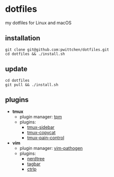 dotfiles
========
my dotfiles for Linux and macOS

installation
------------

```shell
git clone git@github.com:pwittchen/dotfiles.git
cd dotfiles && ./install.sh
```

update
------

```shell
cd dotfiles
git pull && ./install.sh
```

plugins
-------
- **tmux**
  - plugin manager: [tpm](https://github.com/tmux-plugins/tpm)
  - plugins:
    - [tmux-sidebar](https://github.com/tmux-plugins/tmux-sidebar)
    - [tmux-copycat](https://github.com/tmux-plugins/tmux-copycat)
    - [tmux-pain-control](https://github.com/tmux-plugins/tmux-pain-control)
- **vim**
  - plugin manager: [vim-pathogen](https://github.com/tpope/vim-pathogen)
  - plugins:
    - [nerdtree](https://github.com/scrooloose/nerdtree)
    - [tagbar](https://github.com/majutsushi/tagbar)
    - [ctrlp](https://github.com/kien/ctrlp.vim)
